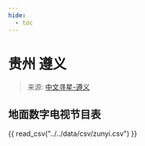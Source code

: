 ```yaml
---
hide:
  - toc
---
```


# 贵州 遵义

> 来源: [中文寻星-遵义](http://dtmb.saoing.com/zunyi.htm)

## 地面数字电视节目表

{{ read_csv("../../data/csv/zunyi.csv") }}
